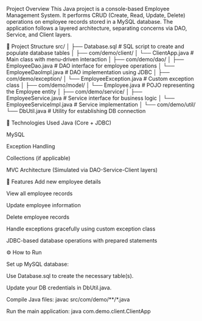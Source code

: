  Project Overview
This Java project is a console-based Employee Management System. It performs CRUD (Create, Read, Update, Delete) operations on employee records stored in a MySQL database. The application follows a layered architecture, separating concerns via DAO, Service, and Client layers.

📁 Project Structure
src/
│
├── Database.sql                         # SQL script to create and populate database tables
│
├── com/demo/client/
│   └── ClientApp.java                   # Main class with menu-driven interaction
│
├── com/demo/dao/
│   ├── EmployeeDao.java                 # DAO interface for employee operations
│   └── EmployeeDaoImpl.java             # DAO implementation using JDBC
│
├── com/demo/exception/
│   └── EmployeeException.java           # Custom exception class
│
├── com/demo/model/
│   └── Employee.java                    # POJO representing the Employee entity
│
├── com/demo/service/
│   ├── EmployeeService.java             # Service interface for business logic
│   └── EmployeeServiceImpl.java         # Service implementation
│
└── com/demo/util/
    └── DbUtil.java                      # Utility for establishing DB connection

🧪 Technologies Used
Java (Core + JDBC)

MySQL

Exception Handling

Collections (if applicable)

MVC Architecture (Simulated via DAO-Service-Client layers)


🚀 Features
Add new employee details

View all employee records

Update employee information

Delete employee records

Handle exceptions gracefully using custom exception class

JDBC-based database operations with prepared statements

⚙️ How to Run

Set up MySQL database:

Use Database.sql to create the necessary table(s).

Update your DB credentials in DbUtil.java.

Compile Java files:  javac src/com/demo/**/*.java

Run the main application:  java com.demo.client.ClientApp
